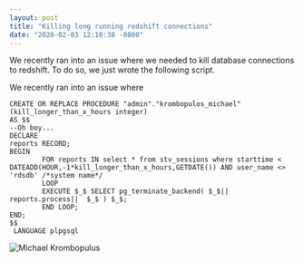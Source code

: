 ```yaml
---
layout: post
title: "Killing long running redshift connections"
date: "2020-02-03 12:10:38 -0800"
---
```


We recently ran into an issue where we needed to kill database connections to redshift. To do so, we just wrote the following script.


We recently ran into an issue where

```
CREATE OR REPLACE PROCEDURE "admin"."krombopulos_michael" (kill_longer_than_x_hours integer)
AS $$
--Oh boy...
DECLARE
reports RECORD;
BEGIN
        FOR reports IN select * from stv_sessions where starttime < DATEADD(HOUR,-1*kill_longer_than_x_hours,GETDATE()) AND user_name <> 'rdsdb' /*system name*/
        LOOP
        EXECUTE $_$ SELECT pg_terminate_backend( $_$||  reports.process||  $_$ ) $_$;
        END LOOP;
END;
$$
 LANGUAGE plpgsql
 ```

 ![Michael Krombopulus](/assets/img/killing-long-running-redshift-connections/michael-krombopulus.gif)
